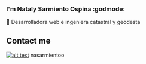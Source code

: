 ### I'm Nataly Sarmiento Ospina :godmode:

:toolbox: Desarrolladora web e ingeniera catastral y geodesta



## Contact me

[![alt text][1.1]][1] nasarmientoo

[1.1]: https://user-images.githubusercontent.com/72315710/126538368-3b7da310-bcd1-4410-84ff-7dfddc149788.png

[1]: https://www.linkedin.com/in/nasarmientoo/



